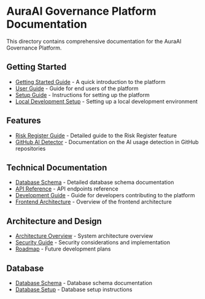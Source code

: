 # AuraAI Governance Platform Documentation

This directory contains comprehensive documentation for the AuraAI Governance Platform.

## Getting Started

- [Getting Started Guide](getting_started.md) - A quick introduction to the platform
- [User Guide](user_guide.md) - Guide for end users of the platform
- [Setup Guide](SETUP-GUIDE.md) - Instructions for setting up the platform
- [Local Development Setup](../README-LOCAL-SETUP.md) - Setting up a local development environment

## Features

- [Risk Register Guide](risk_register_guide.md) - Detailed guide to the Risk Register feature
- [GitHub AI Detector](github-ai-detector-logic.md) - Documentation on the AI usage detection in GitHub repositories

## Technical Documentation

- [Database Schema](database_schema.md) - Detailed database schema documentation
- [API Reference](api_reference.md) - API endpoints reference
- [Development Guide](development_guide.md) - Guide for developers contributing to the platform
- [Frontend Architecture](frontend_architecture.md) - Overview of the frontend architecture

## Architecture and Design

- [Architecture Overview](architecture.md) - System architecture overview
- [Security Guide](security.md) - Security considerations and implementation
- [Roadmap](roadmap.md) - Future development plans

## Database

- [Database Schema](database_schema.md) - Database schema documentation
- [Database Setup](database_setup.md) - Database setup instructions